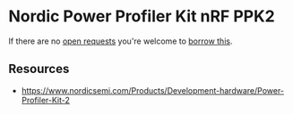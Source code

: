 # Nordic Power Profiler Kit nRF PPK2
If there are no [open requests](../../../../issues?q=is%3Aissue+is%3Aopen+%22Nordic+Power+Profiler+Kit+nRF+PPK2%22) you're welcome to [borrow this](../../../../issues/new?title=Borrow+request+for+Nordic+Power+Profiler+Kit+nRF+PPK2&body=1+piece+of+%5Bthis%5D%28..%2Fblob%2Fmain%2F.%2FTools%2FProfilers%2FNordic_Power_Profiler_Kit_nRF_PPK2.md%29+for+~2+weeks.).

## Resources
- https://www.nordicsemi.com/Products/Development-hardware/Power-Profiler-Kit-2
